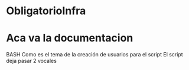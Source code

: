 # ObligatorioInfra

# Aca va la documentacion
BASH
Como es el tema de la creación de usuarios para el script
El script deja pasar 2 vocales